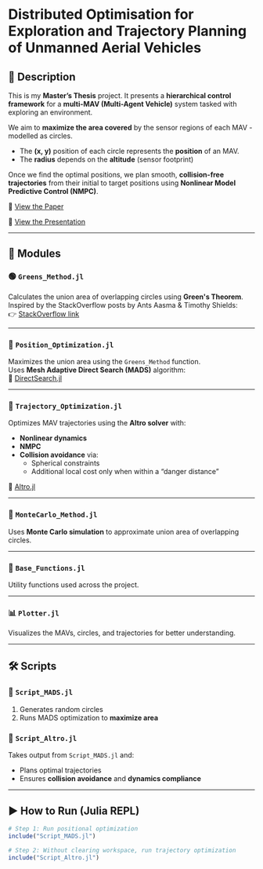 # Distributed Optimisation for Exploration and Trajectory Planning of Unmanned Aerial Vehicles

## 🧠 Description
This is my **Master’s Thesis** project. It presents a **hierarchical control framework** for a **multi-MAV (Multi-Agent Vehicle)** system tasked with exploring an environment.

We aim to **maximize the area covered** by the sensor regions of each MAV - modelled as circles.  
- The **(x, y)** position of each circle represents the **position** of an MAV. 
- The **radius** depends on the **altitude** (sensor footprint)

Once we find the optimal positions, we plan smooth, **collision-free trajectories** from their initial to target positions using **Nonlinear Model Predictive Control (NMPC)**.

📘 [View the Paper](https://doi.org/10.1016/j.ejcon.2023.100850)

📄 [View the Presentation](https://Logan1904.github.io/FYP_Hierarchical_Optimisation/FYP.pdf)

---

## 🧩 Modules

### 🟢 `Greens_Method.jl`
Calculates the union area of overlapping circles using **Green's Theorem**.  
Inspired by the StackOverflow posts by Ants Aasma & Timothy Shields:  
👉 [StackOverflow link](https://stackoverflow.com/questions/1667310/combined-area-of-overlapping-circles)

---

### 🎯 `Position_Optimization.jl`
Maximizes the union area using the `Greens_Method` function.  
Uses **Mesh Adaptive Direct Search (MADS)** algorithm:  
🔗 [DirectSearch.jl](https://github.com/ImperialCollegeLondon/DirectSearch.jl)

---

### 🚀 `Trajectory_Optimization.jl`
Optimizes MAV trajectories using the **Altro solver** with:
- **Nonlinear dynamics**
- **NMPC**
- **Collision avoidance** via:
  - Spherical constraints
  - Additional local cost only when within a “danger distance”

🔗 [Altro.jl](https://github.com/RoboticExplorationLab/Altro.jl)

---

### 🎲 `MonteCarlo_Method.jl`
Uses **Monte Carlo simulation** to approximate union area of overlapping circles.

---

### 🧱 `Base_Functions.jl`
Utility functions used across the project.

---

### 📊 `Plotter.jl`
Visualizes the MAVs, circles, and trajectories for better understanding.

---

## 🛠️ Scripts

### 📌 `Script_MADS.jl`
1. Generates random circles  
2. Runs MADS optimization to **maximize area**

### 📌 `Script_Altro.jl`
Takes output from `Script_MADS.jl` and:
- Plans optimal trajectories  
- Ensures **collision avoidance** and **dynamics compliance**

---

## ▶️ How to Run (Julia REPL)

```julia
# Step 1: Run positional optimization
include("Script_MADS.jl")

# Step 2: Without clearing workspace, run trajectory optimization
include("Script_Altro.jl")
```
